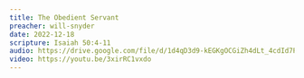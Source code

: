 ```yaml
---
title: The Obedient Servant
preacher: will-snyder
date: 2022-12-18
scripture: Isaiah 50:4-11
audio: https://drive.google.com/file/d/1d4qD3d9-kEGKgOCGiZh4dLt_4cdId7PL/view
video: https://youtu.be/3xirRC1vxdo
---
```

